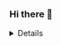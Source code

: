 ### Hi there 👋

<details>
  <img align="left" alt="EspadaMao's Github stats" src="https://github-readme-stats-blush-one.vercel.app/api?username=EspadaMao&show_icons=true&hide_border=true"/>
</details>

<!--
**EspadaMao/EspadaMao** is a ✨ _special_ ✨ repository because its `README.md` (this file) appears on your GitHub profile.

Here are some ideas to get you started:

- 🔭 I’m currently working on ...
- 🌱 I’m currently learning ...
- 👯 I’m looking to collaborate on ...
- 🤔 I’m looking for help with ...
- 💬 Ask me about ...
- 📫 How to reach me: ...
- 😄 Pronouns: ...
- ⚡ Fun fact: ...
-->

